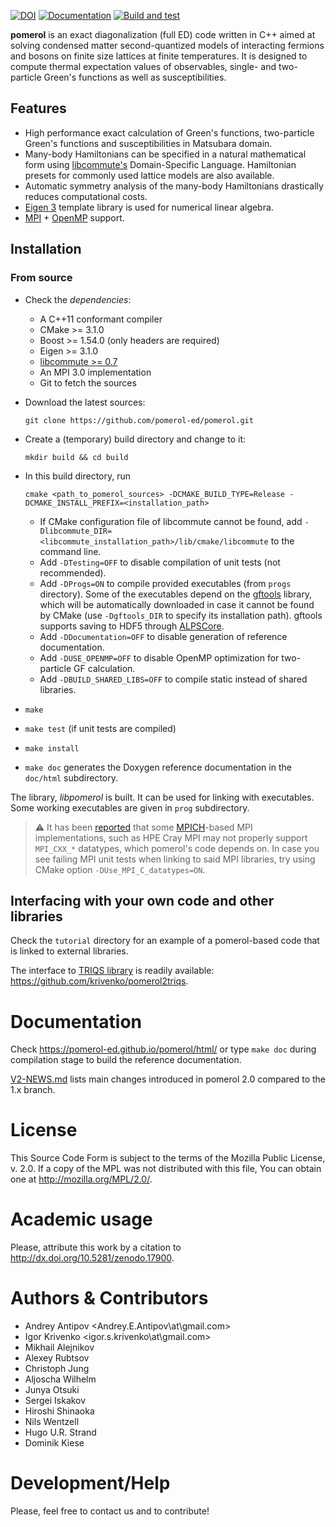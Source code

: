 [![DOI](https://zenodo.org/badge/4569/aeantipov/pomerol.svg)](
http://dx.doi.org/10.5281/zenodo.17900)
[![Documentation](https://img.shields.io/badge/docs-GitHub%20Pages-red)](
https://pomerol-ed.github.io/pomerol/)
[![Build and test](https://github.com/pomerol-ed/pomerol/actions/workflows/build-and-test.yml/badge.svg)](
https://github.com/pomerol-ed/pomerol/actions/workflows/build-and-test.yml)

**pomerol** is an exact diagonalization (full ED) code written in C++ aimed at
solving condensed matter second-quantized models of interacting fermions
and bosons on finite size lattices at finite temperatures.
It is designed to compute thermal expectation values of observables, single- and
two-particle Green's functions as well as susceptibilities.

##  Features

  * High performance exact calculation of Green's functions, two-particle
    Green's functions and susceptibilities in Matsubara domain.
  * Many-body Hamiltonians can be specified in a natural mathematical form using
    [libcommute's](https://krivenko.github.io/libcommute/) Domain-Specific
    Language. Hamiltonian presets for commonly used lattice models are also
    available.
  * Automatic symmetry analysis of the many-body Hamiltonians drastically
    reduces computational costs.
  * [Eigen 3](http://eigen.tuxfamily.org) template library is used for numerical
    linear algebra.
  * [MPI](http://en.wikipedia.org/wiki/Message_Passing_Interface) +
    [OpenMP](https://en.wikipedia.org/wiki/OpenMP) support.

## Installation
### From source

  - Check the *dependencies*:

    * A C++11 conformant compiler
    * CMake >= 3.1.0
    * Boost >= 1.54.0 (only headers are required)
    * Eigen >= 3.1.0
    * [libcommute >= 0.7](https://github.com/krivenko/libcommute)
    * An MPI 3.0 implementation
    * Git to fetch the sources

  - Download the latest sources:

    ```
    git clone https://github.com/pomerol-ed/pomerol.git
    ```

  - Create a (temporary) build directory and change to it:

    ```
    mkdir build && cd build
    ```

  - In this build directory, run

    ```
    cmake <path_to_pomerol_sources> -DCMAKE_BUILD_TYPE=Release -DCMAKE_INSTALL_PREFIX=<installation_path>
    ```
    * If CMake configuration file of libcommute cannot be found, add
      `-Dlibcommute_DIR=<libcommute_installation_path>/lib/cmake/libcommute` to the command line.
    * Add `-DTesting=OFF` to disable compilation of unit tests (not recommended).
    * Add `-DProgs=ON` to compile provided executables (from `progs`
      directory). Some of the executables depend on the
      [gftools](https://github.com/pomerol-ed/gftools) library, which will be
      automatically downloaded in case it cannot be found by CMake (use
      `-Dgftools_DIR` to specify its installation path). gftools supports saving
      to HDF5 through [ALPSCore](http://alpscore.org).
    * Add `-DDocumentation=OFF` to disable generation of reference
      documentation.
    * Add `-DUSE_OPENMP=OFF` to disable OpenMP optimization for two-particle GF
      calculation.
    * Add `-DBUILD_SHARED_LIBS=OFF` to compile static instead of shared libraries.
  - `make`
  - `make test` (if unit tests are compiled)
  - `make install`
  - `make doc` generates the Doxygen reference documentation in the `doc/html`
    subdirectory.

The library, _libpomerol_ is built. It can be used for linking with executables.
Some working executables are given in `prog` subdirectory.

> :warning: It has been [reported](https://github.com/pomerol-ed/pomerol/pull/60)
that some [MPICH](https://www.mpich.org/)-based MPI implementations, such as HPE
Cray MPI may not properly support `MPI_CXX_*` datatypes, which pomerol's code
depends on. In case you see failing MPI unit tests when linking to said MPI
libraries, try using CMake option `-DUse_MPI_C_datatypes=ON`.

## Interfacing with your own code and other libraries

Check the `tutorial` directory for an example of a pomerol-based code that is
linked to external libraries.

The interface to [TRIQS library](https://triqs.github.io/triqs/latest/) is
readily available: <https://github.com/krivenko/pomerol2triqs>.

# Documentation
Check <https://pomerol-ed.github.io/pomerol/html/> or type `make doc` during
compilation stage to build the reference documentation.

[V2-NEWS.md](V2-NEWS.md) lists main changes introduced in pomerol 2.0
compared to the 1.x branch.

# License
This Source Code Form is subject to the terms of the Mozilla Public License,
v. 2.0. If a copy of the MPL was not distributed with this file, You can obtain
one at <http://mozilla.org/MPL/2.0/>.

# Academic usage

Please, attribute this work by a citation to
<http://dx.doi.org/10.5281/zenodo.17900>.

# Authors & Contributors
  * Andrey Antipov <Andrey.E.Antipov\at\gmail.com>
  * Igor Krivenko <igor.s.krivenko\at\gmail.com>
  * Mikhail Alejnikov
  * Alexey Rubtsov
  * Christoph Jung
  * Aljoscha Wilhelm
  * Junya Otsuki
  * Sergei Iskakov
  * Hiroshi Shinaoka
  * Nils Wentzell
  * Hugo U.R. Strand
  * Dominik Kiese

# Development/Help
Please, feel free to contact us and to contribute!
